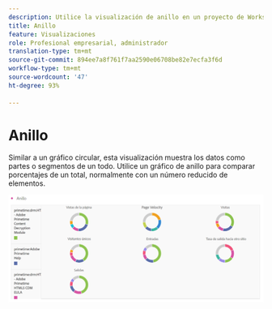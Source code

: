 ```yaml
---
description: Utilice la visualización de anillo en un proyecto de Workspace.
title: Anillo
feature: Visualizaciones
role: Profesional empresarial, administrador
translation-type: tm+mt
source-git-commit: 894ee7a8f761f7aa2590e06708be82e7ecfa3f6d
workflow-type: tm+mt
source-wordcount: '47'
ht-degree: 93%

---
```



# Anillo

Similar a un gráfico circular, esta visualización muestra los datos como partes o segmentos de un todo. Utilice un gráfico de anillo para comparar porcentajes de un total, normalmente con un número reducido de elementos.

![](assets/donut.png)

